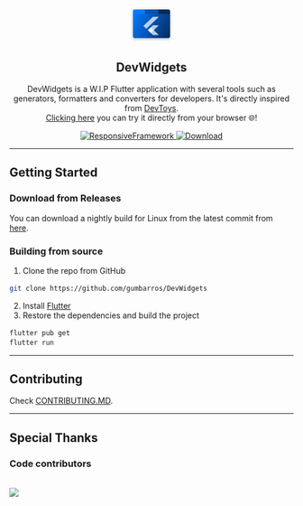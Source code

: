 <p align="center">
<img width=15% src="assets/icon/icon.svg"/>
</p>
<h2 align="center">DevWidgets</h2>
<p align="center">
DevWidgets is a W.I.P Flutter application with several tools such as generators, formatters and converters for developers.
It's directly inspired from <a href="https://github.com/veler/DevToys">DevToys</a>.<br>
<a href="https://gumbarros.github.io/DevWidgets">Clicking here</a> you can try it directly from your browser 🌐!
</p>
<p align="center">
  <a href="https://github.com/Codelessly/ResponsiveFramework">
    <img src="https://img.shields.io/badge/flutter-responsive-brightgreen.svg" alt="ResponsiveFramework">
  </a>
  <a href="https://github.com/gumbarros/DevWidgets/releases/tag/latest">
    <img src="https://img.shields.io/badge/Download-22272e?logo=github" alt="Download">
  </a>
</p>

---

## Getting Started

### Download from Releases

You can download a nightly build for Linux from the latest commit
from [here](https://github.com/gumbarros/DevWidgets/releases).

### Building from source

1. Clone the repo from GitHub

```bash
git clone https://github.com/gumbarros/DevWidgets
```

2. Install [Flutter](https://docs.flutter.dev/get-started/)
3. Restore the dependencies and build the project

```bash
flutter pub get
flutter run
```

---

## Contributing

Check [CONTRIBUTING.MD](https://github.com/gumbarros/DevWidgets/blob/main/CONTRIBUTING.md).

---

## Special Thanks

### Code contributors

<br>
<a href="https://github.com/gumbarros/dev_widgets/graphs/contributors">
  <img src="https://contrib.rocks/image?repo=gumbarros/devtoysflutter" />
</a>
